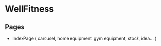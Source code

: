 # WellFitness

## Pages
- IndexPage (
    carousel, home equipment, gym equipment, stock, idea...
  )
